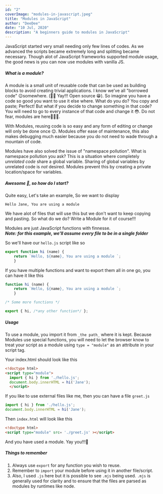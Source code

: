 ```yaml
---
id: "2"
coverImage: "modules-in-javascript.jpeg"
title: "Modules in JavaScript"
author: "DeeDee"
date: "10 Jul, 2020"
description: "A beginners guide to modules in JavaScript"
---
```


JavaScript started very small needing only few lines of codes. As we advanced the scripts became extremely long and splitting became necessary. Though alot of JavaScript frameworks supported module usage, the good news is you can now use modules with vanilla JS.

##### What is a module?

A module is a small unit of reusable code that can be used as building blocks to avoid creating trivial applications. 
I know we've all "borrowed code" 😉somewhere. (🙌🏽 Yay!!! Open source 😁). So imagine you have a code so good you want to use it else where. What do you do? You copy and paste; Perfect!  But what if you decide to change something in that code? You will need to go to every instance of that code and change it 😳. Do not fear, modules are here🦸🏾‍♀️.

With Modules, reusing code is so easy and any form of editing or change will only be done once 😌. Modules offer ease of maintenance, this also makes debugging much easier because you do not need to wade through a mountain of code.

Modules have also solved the issue of "namespace pollution". What is namespace pollution you ask? This is a situation where completely *unrelated code* share a global variable. Sharing of global variables by unrelated code  is *not* desired. Modules prevent this by creating a private location/space for variables.

##### Awesome 🤯, so how do I start?

Quite easy, Let's take an example,
So we want to display

```
Hello Jane, You are using a module
```

We have alot of files that will use this but we don't want to keep copying and pasting. So what do we do? Write a Module for it of course!!!

Modules are just JavaScript functions with finnesse.  
***Note: for this example, we'll assume every file to be in a single folder***

So we'll have our `hello.js` script like so

```javascript
export function hi (name) {
    return `Hello, ${name}, You are using a module `;
    }
```

If you have multiple functions and want to export them all in one go, you can have it like this

```javascript
function hi (name) {
    return `Hello, ${name}, You are using a module `;
    }

/* Some more functions */

export { hi, /*any other function*/ };
``` 


##### Usage

To use a module, you import it from `_the path_` where it is kept. Because Modules use special functions, you will need to let the browser know to treat your script as a module using `` type = "module" `` as an attribute in your script tag.

Your index.html should look like this

```html
<!doctype html>
<script type="module">
  import { hi } from './hello.js';
  document.body.innerHTML = hi('Jane');
  </script>
```

If you like to use external files like me, then you can have a file ```greet.js```

```javascript
import { hi } from './hello.js';
document.body.innerHTML = hi('Jane');
```

Then `index.html` will look like this

```html
<!doctype html>
<script type="module" src= './greet.js' ></script>
```

And you have used a module. Yay you!!!🥳

##### Things to remember

1. Always use ``` export ``` for any function you wish to reuse.
2. Remember to ```import``` your module before using it in another file/script.
3. Also, I used ``` .js ``` here but it is possible to see ``` .mjs ``` being used. ``` .mjs ``` is generally used for clarity and to ensure that the files are parsed as modules by runtimes like node.